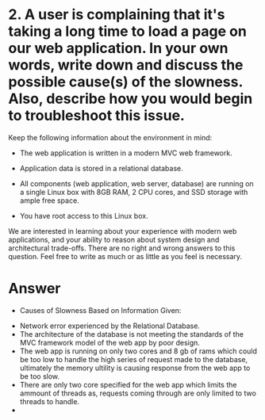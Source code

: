 # 2. A user is complaining that it's taking a long time to load a page on our web application. In your own words, write down and discuss the possible cause(s) of the slowness. Also, describe how you would begin to troubleshoot this issue.
Keep the following information about the environment in mind:

* The web application is written in a modern MVC web framework.

* Application data is stored in a relational database.

* All components (web application, web server, database) are running on a single Linux box with 8GB RAM, 2 CPU cores, and SSD storage with ample free space.

* You have root access to this Linux box.

We are interested in learning about your experience with modern web applications, and your ability to reason about system design and architectural trade-offs. There are no right and wrong answers to this question. Feel free to write as much or as little as you feel is necessary.

# Answer

- Causes of Slowness Based on Information Given:
 * Network error experienced by the Relational Database.
 * The architecture of the database is not meeting the standards of the MVC framework model of the web app by poor design.
 * The web app is running on only two cores and 8 gb of rams which could be too low to handle the high series of request made to the database, ultimately the memory ultility is causing response from the web app to be too slow.
 * There are only two core specified for the web app which limits the ammount of threads as, requests coming through are only limited to two threads to handle.
 * 
